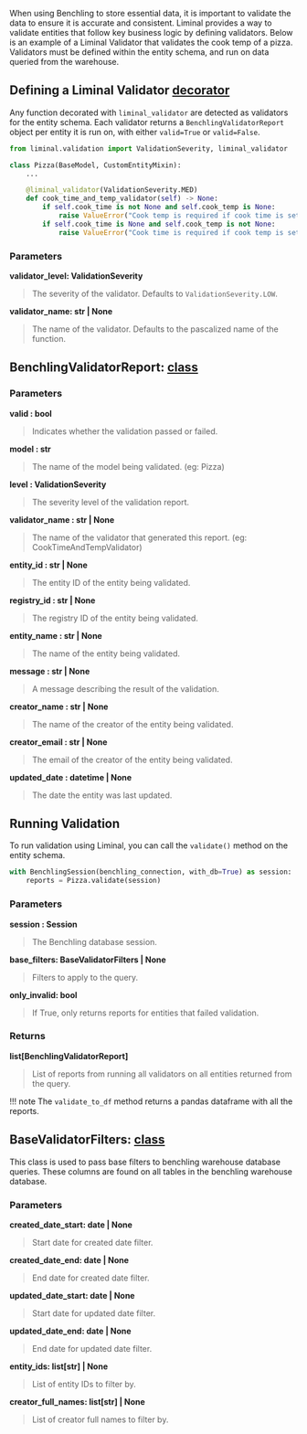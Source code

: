 When using Benchling to store essential data, it is important to validate the data to ensure it is accurate and consistent. Liminal provides a way to validate entities that follow key business logic by defining validators. Below is an example of a Liminal Validator that validates the cook temp of a pizza. Validators must be defined within the entity schema, and run on data queried from the warehouse.

## Defining a Liminal Validator [decorator](https://github.com/dynotx/liminal-orm/blob/main/liminal/validation/__init__.py#L61)

Any function decorated with `liminal_validator` are detected as validators for the entity schema.
Each validator returns a `BenchlingValidatorReport` object per entity it is run on, with either `valid=True` or `valid=False`.

```python
from liminal.validation import ValidationSeverity, liminal_validator

class Pizza(BaseModel, CustomEntityMixin):
    ...

    @liminal_validator(ValidationSeverity.MED)
    def cook_time_and_temp_validator(self) -> None:
        if self.cook_time is not None and self.cook_temp is None:
            raise ValueError("Cook temp is required if cook time is set")
        if self.cook_time is None and self.cook_temp is not None:
            raise ValueError("Cook time is required if cook temp is set")
```

### Parameters

**validator_level: ValidationSeverity**

> The severity of the validator. Defaults to `ValidationSeverity.LOW`.

**validator_name: str | None**

> The name of the validator. Defaults to the pascalized name of the function.

## BenchlingValidatorReport: [class](https://github.com/dynotx/liminal-orm/blob/main/liminal/validation/__init__.py#L13)

### Parameters

**valid : bool**

> Indicates whether the validation passed or failed.

**model : str**

> The name of the model being validated. (eg: Pizza)

**level : ValidationSeverity**

> The severity level of the validation report.

**validator_name : str | None**

> The name of the validator that generated this report. (eg: CookTimeAndTempValidator)

**entity_id : str | None**

> The entity ID of the entity being validated.

**registry_id : str | None**

> The registry ID of the entity being validated.

**entity_name : str | None**

> The name of the entity being validated.

**message : str | None**

> A message describing the result of the validation.

**creator_name : str | None**

> The name of the creator of the entity being validated.

**creator_email : str | None**

> The email of the creator of the entity being validated.

**updated_date : datetime | None**

> The date the entity was last updated.

## Running Validation

To run validation using Liminal, you can call the `validate()` method on the entity schema.

```python
with BenchlingSession(benchling_connection, with_db=True) as session:
    reports = Pizza.validate(session)
```

### Parameters

**session : Session**

> The Benchling database session.

**base_filters: BaseValidatorFilters | None**

> Filters to apply to the query.

**only_invalid: bool**

> If True, only returns reports for entities that failed validation.

### Returns

**list[BenchlingValidatorReport]**

> List of reports from running all validators on all entities returned from the query.

!!! note
    The `validate_to_df` method returns a pandas dataframe with all the reports.

## BaseValidatorFilters: [class](https://github.com/dynotx/liminal-orm/blob/main/liminal/base/base_validation_filters.py)

This class is used to pass base filters to benchling warehouse database queries.
These columns are found on all tables in the benchling warehouse database.

### Parameters

**created_date_start: date | None**

> Start date for created date filter.

**created_date_end: date | None**

> End date for created date filter.

**updated_date_start: date | None**

> Start date for updated date filter.

**updated_date_end: date | None**

> End date for updated date filter.

**entity_ids: list[str] | None**

> List of entity IDs to filter by.

**creator_full_names: list[str] | None**

> List of creator full names to filter by.
